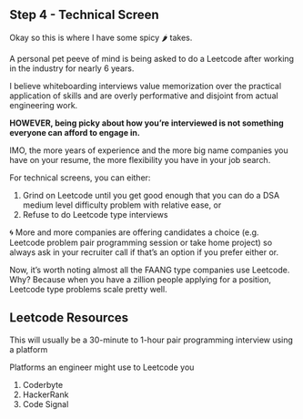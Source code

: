 ## Step 4 - Technical Screen

Okay so this is where I have some spicy 🌶️ takes.

A personal pet peeve of mind is being asked to do a Leetcode after working in the industry for nearly 6 years.

I believe whiteboarding interviews value memorization over the practical application of skills and are overly performative and disjoint from actual engineering work.

**HOWEVER, being picky about how you’re interviewed is not something everyone can afford to engage in.**

IMO, the more years of experience and the more big name companies you have on your resume, the more flexibility you have in your job search.

For technical screens, you can either:

1. Grind on Leetcode until you get good enough that you can do a DSA medium level difficulty problem with relative ease, or
2. Refuse to do Leetcode type interviews

<aside>
🌀 More and more companies are offering candidates a choice (e.g. Leetcode problem pair programming session or take home project) so always ask in your recruiter call if that’s an option if you prefer either or.

</aside>

Now, it’s worth noting almost all the FAANG type companies use Leetcode. Why? Because when you have a zillion people applying for a position, Leetcode type problems scale pretty well.

## Leetcode Resources

This will usually be a 30-minute to 1-hour pair programming interview using a platform

Platforms an engineer might use to Leetcode you

1. Coderbyte
2. HackerRank
3. Code Signal
